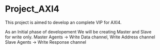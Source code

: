 # Project_AXI4
This project is aimed to develop an complete VIP for AXI4. 

As an Initial phase of developement We will be creating Master and Slave for write only.
Master Agents -> Write Data channel, Write Address channel
Slave Agents -> Write Response channel
